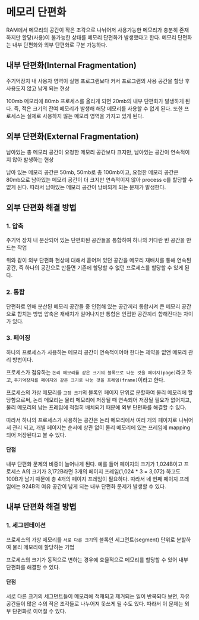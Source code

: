 # 메모리 단편화

RAM에서 메모리의 공간이 작은 조각으로 나뉘어저 사용가능한 메모리가 충분히 존재하지만 할당(사용)이 불가능한 상태를 메모리 단편화가 발생했다고 한다. 메모리 단편화는 내부 단편화와 외부 단편화로 구분 가능하다.

## 내부 단편화(Internal Fragmentation)

주기억장치 내 사용자 영역이 실행 프로그램보다 커서 프로그램의 사용 공간을 할당 후 사용도지 않고 남게 되는 현상

100mb 메모리에 80mb 프로세스를 올리게 되면 20mb의 내부 단편화가 발생하게 된다.
즉, 적은 크기의 잔여 메모리가 발생해 해당 메모리를 사용할 수 없게 된다.
또한 프로세스는 실제로 사용하지 않는 메모리 영역을 가지고 있게 된다.

## 외부 단편화(External Fragmentation)

남아있는 총 메모리 공간이 요청한 메모리 공간보다 크지만, 남아있는 공간이 연속적이지 않아 발생하는 현상

남아 있는 메모리 공간은 50mb, 50mb로 총 100mb이고, 요청한 메모리 공간은 80mb으로 남아있는 메모리 공간이 더 크지만 연속적이지 않아 process c를 할당할 수 없게 된다.
따라서 남아있는 메모리 공간이 낭비되게 되는 문제가 발생한다.

## 외부 단편화 해결 방법

### 1. 압축

주기억 장치 내 분산되어 있는 단편화된 공간들을 통합하여 하나의 커다란 빈 공간을 만드는 작업

위와 같이 외부 단편화 현상에 대해서 흩어져 있던 공간을 메모리 재배치를 통해 연속된 공간, 즉 하나의 공간으로 만들면 기존에 할당할 수 없던 프로세스를 할당할 수 있게 된다.

### 2. 통합

단편화로 인해 분산된 메모리 공간들 중 인접해 있는 공간끼리 통합시켜 큰 메모리 공간으로 합치는 방법
압축은 재배치가 일어나지만 통합은 인접한 공간끼리 합해진다는 차이가 있다.

### 3. 페이징

하나의 프로세스가 사용하는 메모리 공간이 연속적이어야 한다는 제약을 없앤 메모리 관리 방법이다.

프로세스가 점유하는 `논리 메모리를 같은 크기의 블록으로 나눈 것을 페이지(page)`라고 하고, `주기억장치를 페이지와 같은 크기로 나눈 것을 프레임(frame)`이라고 한다.

프로세스의 가상 메모리를 `고정 크기`의 블록인 페이지 단위로 분할하여 물리 메모리에 할당함으로써, 논리 메모리는 물리 메모리에 저장될 때 연속되어 저장될 필요가 없어지고, 물리 메모리의 남는 프레임에 적절히 배치되기 때문에 외부 단편화를 해결할 수 있다.

따라서 하나의 프로세스가 사용하는 공간은 논리 메모리에서 여러 개의 페이지로 나뉘어서 관리 되고, 개별 페이지는 순서에 상관 없이 물리 메모리에 있는 프레임에 mapping 되어 저장된다고 볼 수 있다.

#### 단점

내부 단편화 문제의 비중이 늘어나게 된다. 예를 들어 페이지의 크기가 1,024B이고 프로세스 A의 크기가 3,172B라면 3개의 페이지 프레임(1,024 \* 3 = 3,072) 하고도 100B가 남기 때문에 총 4개의 페이지 프레임이 필요하다. 따라서 네 번째 페이지 프레임에는 924B의 여유 공간이 남게 되는 내부 단편화 문제가 발생할 수 있다.

## 내부 단편화 해결 방법

### 1. 세그멘테이션

프로세스의 가상 메모리를 `서로 다른 크기`의 블록인 세그먼트(segment) 단위로 분할하여 물리 메모리에 할당하는 기법

프로세스의 크기가 동적으로 변하는 경우에 효율적으로 메모리를 할당할 수 있어 내부 단편화를 해결할 수 있다.

#### 단점

서로 다른 크기의 세그먼트들이 메모리에 적재되고 제거되는 일이 반복되다 보면, 자유 공간들이 많은 수의 작은 조각들로 나누어져 못쓰게 될 수도 있다. 따라서 이 문제는 외부 단편화로 이어질 수 있다.
